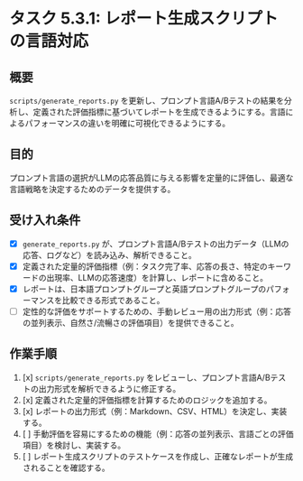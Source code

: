 # タスク 5.3.1: レポート生成スクリプトの言語対応

## 概要

`scripts/generate_reports.py` を更新し、プロンプト言語A/Bテストの結果を分析し、定義された評価指標に基づいてレポートを生成できるようにする。言語によるパフォーマンスの違いを明確に可視化できるようにする。

## 目的

プロンプト言語の選択がLLMの応答品質に与える影響を定量的に評価し、最適な言語戦略を決定するためのデータを提供する。

## 受け入れ条件

*   [x] `generate_reports.py` が、プロンプト言語A/Bテストの出力データ（LLMの応答、ログなど）を読み込み、解析できること。
*   [x] 定義された定量的評価指標（例：タスク完了率、応答の長さ、特定のキーワードの出現率、LLMの応答速度）を計算し、レポートに含めること。
*   [x] レポートは、日本語プロンプトグループと英語プロンプトグループのパフォーマンスを比較できる形式であること。
*   [ ] 定性的な評価をサポートするための、手動レビュー用の出力形式（例：応答の並列表示、自然さ/流暢さの評価項目）を提供できること。

## 作業手順

1.  [x] `scripts/generate_reports.py` をレビューし、プロンプト言語A/Bテストの出力形式を解析できるように修正する。
2.  [x] 定義された定量的評価指標を計算するためのロジックを追加する。
3.  [x] レポートの出力形式（例：Markdown、CSV、HTML）を決定し、実装する。
4.  [ ] 手動評価を容易にするための機能（例：応答の並列表示、言語ごとの評価項目）を検討し、実装する。
5.  [ ] レポート生成スクリプトのテストケースを作成し、正確なレポートが生成されることを確認する。
